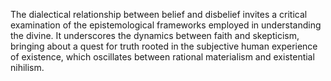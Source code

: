 
The dialectical relationship between belief and disbelief invites a critical examination of the epistemological frameworks employed in understanding the divine. It underscores the dynamics between faith and skepticism, bringing about a quest for truth rooted in the subjective human experience of existence, which oscillates between rational materialism and existential nihilism.

